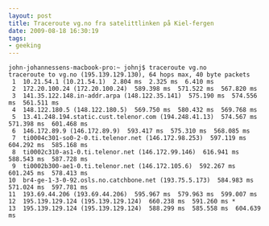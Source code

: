 ```yaml
---
layout: post
title: Traceroute vg.no fra satelittlinken på Kiel-fergen
date: 2009-08-18 16:30:19
tags: 
- geeking
---
```

	john-johannessens-macbook-pro:~ johnj$ traceroute vg.no
	traceroute to vg.no (195.139.129.130), 64 hops max, 40 byte packets
	 1  10.21.54.1 (10.21.54.1)  2.804 ms  2.325 ms  6.410 ms
	 2  172.20.100.24 (172.20.100.24)  589.398 ms  571.522 ms  567.820 ms
	 3  141.35.122.148.in-addr.arpa (148.122.35.141)  575.190 ms  574.556 ms  561.511 ms
	 4  148.122.180.5 (148.122.180.5)  569.750 ms  580.432 ms  569.768 ms
	 5  13.41.248.194.static.cust.telenor.com (194.248.41.13)  574.567 ms  571.398 ms  601.468 ms
	 6  146.172.89.9 (146.172.89.9)  593.417 ms  575.310 ms  568.085 ms
	 7  ti0004c301-so0-2-0.ti.telenor.net (146.172.98.253)  597.119 ms  604.292 ms  585.168 ms
	 8  ti0002c310-as1-0.ti.telenor.net (146.172.99.146)  616.941 ms  588.543 ms  587.728 ms
	 9  ti0002b300-ae1-0.ti.telenor.net (146.172.105.6)  592.267 ms  601.245 ms  578.413 ms
	10  br4-ge-1-3-0-92.osls.no.catchbone.net (193.75.5.173)  584.983 ms  571.024 ms  597.781 ms
	11  193.69.44.206 (193.69.44.206)  595.967 ms  579.963 ms  599.007 ms
	12  195.139.129.124 (195.139.129.124)  660.238 ms  591.260 ms *
	13  195.139.129.124 (195.139.129.124)  588.299 ms  585.558 ms  604.639 ms

